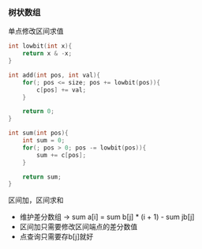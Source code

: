 ### 树状数组

单点修改区间求值

```c++
int lowbit(int x){
    return x & -x;
}

int add(int pos, int val){
    for(; pos <= size; pos += lowbit(pos)){
        c[pos] += val;
    }

    return 0;
}

int sum(int pos){
    int sum = 0;
    for(; pos > 0; pos -= lowbit(pos)){
        sum += c[pos];
    }

    return sum;
}
```

区间加，区间求和
- 维护差分数组 -> sum a[i] = sum b[j] * (i + 1) - sum jb[j]
- 区间加只需要修改区间端点的差分数值
- 点查询只需要存b[j]就好
